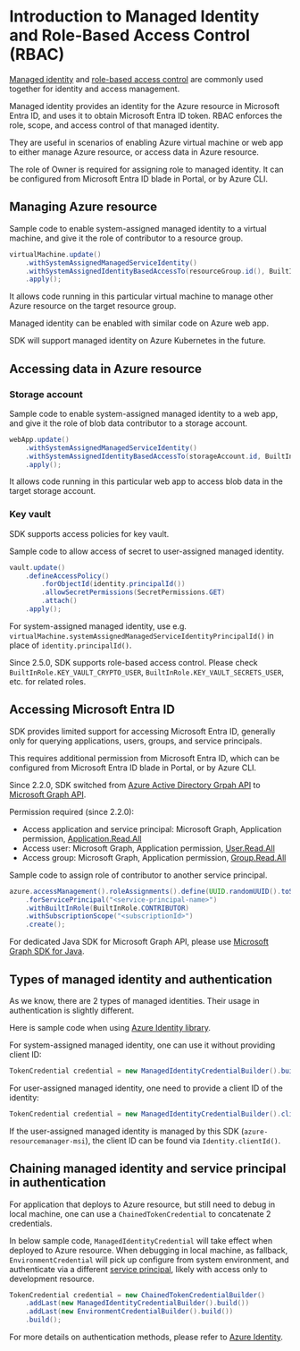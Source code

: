 # Introduction to Managed Identity and Role-Based Access Control (RBAC)

[Managed identity][managed_identity] and [role-based access control][rbac] are commonly used together for identity and access management.

Managed identity provides an identity for the Azure resource in Microsoft Entra ID, and uses it to obtain Microsoft Entra ID token.
RBAC enforces the role, scope, and access control of that managed identity. 

They are useful in scenarios of enabling Azure virtual machine or web app to either manage Azure resource, or access data in Azure resource.

The role of Owner is required for assigning role to managed identity. It can be configured from Microsoft Entra ID blade in Portal, or by Azure CLI.

## Managing Azure resource

Sample code to enable system-assigned managed identity to a virtual machine, and give it the role of contributor to a resource group.
```java
virtualMachine.update()
    .withSystemAssignedManagedServiceIdentity()
    .withSystemAssignedIdentityBasedAccessTo(resourceGroup.id(), BuiltInRole.CONTRIBUTOR)
    .apply();
```

It allows code running in this particular virtual machine to manage other Azure resource on the target resource group.

Managed identity can be enabled with similar code on Azure web app.

SDK will support managed identity on Azure Kubernetes in the future.

## Accessing data in Azure resource

### Storage account

Sample code to enable system-assigned managed identity to a web app, and give it the role of blob data contributor to a storage account.
```java
webApp.update()
    .withSystemAssignedManagedServiceIdentity()
    .withSystemAssignedIdentityBasedAccessTo(storageAccount.id, BuiltInRole.STORAGE_BLOB_DATA_CONTRIBUTOR)
    .apply();
```

It allows code running in this particular web app to access blob data in the target storage account.

### Key vault

SDK supports access policies for key vault.

Sample code to allow access of secret to user-assigned managed identity.
```java
vault.update()
    .defineAccessPolicy()
        .forObjectId(identity.principalId())
        .allowSecretPermissions(SecretPermissions.GET)
        .attach()
    .apply();
```

For system-assigned managed identity, use e.g. `virtualMachine.systemAssignedManagedServiceIdentityPrincipalId()` in place of `identity.principalId()`.

Since 2.5.0, SDK supports role-based access control. Please check `BuiltInRole.KEY_VAULT_CRYPTO_USER`, `BuiltInRole.KEY_VAULT_SECRETS_USER`, etc. for related roles.

## Accessing Microsoft Entra ID

SDK provides limited support for accessing Microsoft Entra ID, generally only for querying applications, users, groups, and service principals.

This requires additional permission from Microsoft Entra ID, which can be configured from Microsoft Entra ID blade in Portal, or by Azure CLI.

Since 2.2.0, SDK switched from [Azure Active Directory Grpah API][aad_graph] to [Microsoft Graph API][microsoft_graph].

Permission required (since 2.2.0):
- Access application and service principal: Microsoft Graph, Application permission, [Application.Read.All](https://learn.microsoft.com/graph/api/application-list?view=graph-rest-1.0&tabs=http#permissions)
- Access user: Microsoft Graph, Application permission, [User.Read.All](https://learn.microsoft.com/graph/api/user-list?view=graph-rest-1.0&tabs=http#permissions)
- Access group: Microsoft Graph, Application permission, [Group.Read.All](https://learn.microsoft.com/graph/api/group-list?view=graph-rest-1.0&tabs=http#permissions)

Sample code to assign role of contributor to another service principal.
```java
azure.accessManagement().roleAssignments().define(UUID.randomUUID().toString())
    .forServicePrincipal("<service-principal-name>")
    .withBuiltInRole(BuiltInRole.CONTRIBUTOR)
    .withSubscriptionScope("<subscriptionId>")
    .create();
```

For dedicated Java SDK for Microsoft Graph API, please use [Microsoft Graph SDK for Java](https://github.com/microsoftgraph/msgraph-sdk-java).

## Types of managed identity and authentication

As we know, there are 2 types of managed identities. Their usage in authentication is slightly different.

Here is sample code when using [Azure Identity library][azure_identity].

For system-assigned managed identity, one can use it without providing client ID:
```java
TokenCredential credential = new ManagedIdentityCredentialBuilder().build();
```

For user-assigned managed identity, one need to provide a client ID of the identity:
```java
TokenCredential credential = new ManagedIdentityCredentialBuilder().clientId("<clientId>").build();
```

If the user-assigned managed identity is managed by this SDK (`azure-resourcemanager-msi`), the client ID can be found via `Identity.clientId()`.

## Chaining managed identity and service principal in authentication

For application that deploys to Azure resource, but still need to debug in local machine, one can use a `ChainedTokenCredential` to concatenate 2 credentials.

In below sample code, `ManagedIdentityCredential` will take effect when deployed to Azure resource.
When debugging in local machine, as fallback, `EnvironmentCredential` will pick up configure from system environment, and authenticate via a different [service principal][service_principal], likely with access only to development resource.
```java
TokenCredential credential = new ChainedTokenCredentialBuilder()
    .addLast(new ManagedIdentityCredentialBuilder().build())
    .addLast(new EnvironmentCredentialBuilder().build())
    .build();
```

For more details on authentication methods, please refer to [Azure Identity][azure_identity].

[managed_identity]: https://learn.microsoft.com/azure/active-directory/managed-identities-azure-resources/overview
[rbac]: https://learn.microsoft.com/azure/role-based-access-control/overview
[microsoft_graph]: https://learn.microsoft.com/graph/overview
[aad_graph]: https://learn.microsoft.com/azure/active-directory/develop/active-directory-graph-api
[service_principal]: https://learn.microsoft.com/azure/active-directory/develop/app-objects-and-service-principals
[azure_identity]: https://github.com/Azure/azure-sdk-for-java/blob/main/sdk/identity/azure-identity
